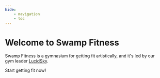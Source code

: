 ```yaml
---
hide:
    - navigation
    - toc
---
```


# Welcome to Swamp Fitness

Swamp Fitness is a gymnasium for getting fit artistically, and it's led by our gym leader [LucidSky](gym-staff.md#leader).

Start getting fit now!